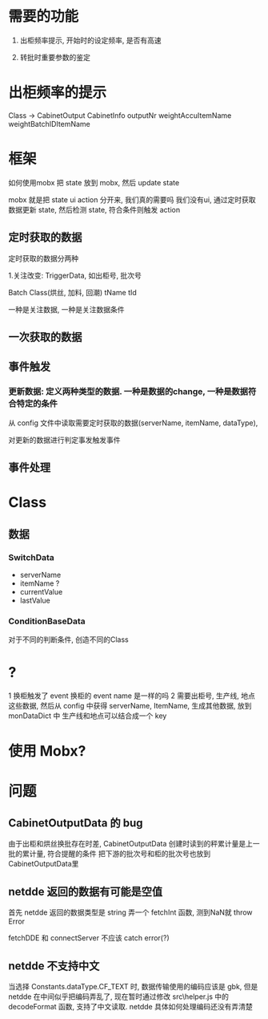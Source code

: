 # 需要的功能

1. 出柜频率提示, 开始时的设定频率, 是否有高速

2. 转批时重要参数的鉴定

# 出柜频率的提示

Class -> CabinetOutput
CabinetInfo
outputNr
weightAccuItemName
weightBatchIDItemName

# 框架


如何使用mobx
把 state 放到 mobx, 然后 update state

mobx 就是把 state ui action 分开来, 我们真的需要吗
我们没有ui, 通过定时获取数据更新 state, 然后检测 state, 符合条件则触发 action


## 定时获取的数据
定时获取的数据分两种

1.关注改变: TriggerData, 
如出柜号, 批次号

Batch Class(烘丝, 加料, 回潮)
tName
tId

一种是关注数据, 一种是关注数据条件

## 一次获取的数据

## 事件触发

### 更新数据: 定义两种类型的数据. 一种是数据的change, 一种是数据符合特定的条件

从 config 文件中读取需要定时获取的数据(serverName, itemName, dataType), 

对更新的数据进行判定事发触发事件


## 事件处理



# Class

## 数据

### SwitchData

- serverName
- itemName ?
- currentValue
- lastValue

### ConditionBaseData

对于不同的判断条件, 创造不同的Class



# ?
1 换柜触发了 event
换柜的 event name 是一样的吗
2 需要出柜号, 生产线, 地点这些数据, 然后从 config 中获得 serverName, ItemName, 生成其他数据, 放到 monDataDict 中
生产线和地点可以结合成一个 key

# 使用 Mobx? 

# 问题

## CabinetOutputData 的 bug

由于出柜和烘丝换批存在时差, CabinetOutputData 创建时读到的秤累计量是上一批的累计量, 符合提醒的条件
把下游的批次号和柜的批次号也放到 CabinetOutputData里

## netdde 返回的数据有可能是空值

首先 netdde 返回的数据类型是 string
弄一个 fetchInt 函数, 测到NaN就 throw Error

fetchDDE 和 connectServer 不应该 catch error(?)

## netdde 不支持中文

当选择 Constants.dataType.CF_TEXT 时, 数据传输使用的编码应该是 gbk, 但是 netdde 在中间似乎把编码弄乱了, 现在暂时通过修改 src\helper.js 中的 decodeFormat 函数, 支持了中文读取. netdde 具体如何处理编码还没有弄清楚 